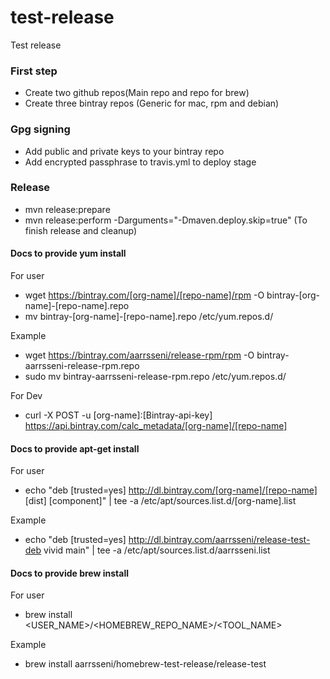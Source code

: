 # test-release

Test release


### First step

- Create two github repos(Main repo and repo for brew)
- Create three bintray repos (Generic for mac, rpm and debian)

### Gpg signing

- Add public and private keys to your bintray repo
- Add encrypted passphrase to travis.yml to deploy stage

### Release
- mvn release:prepare 
- mvn release:perform -Darguments="-Dmaven.deploy.skip=true" (To finish release and cleanup)


#### Docs to provide yum install

For user
- wget https://bintray.com/[org-name]/[repo-name]/rpm -O bintray-[org-name]-[repo-name].repo
- mv bintray-[org-name]-[repo-name].repo /etc/yum.repos.d/

Example 

- wget https://bintray.com/aarrsseni/release-rpm/rpm -O bintray-aarrsseni-release-rpm.repo
- sudo mv bintray-aarrsseni-release-rpm.repo /etc/yum.repos.d/


For Dev
- curl -X POST -u [org-name]:[Bintray-api-key] https://api.bintray.com/calc_metadata/[org-name]/[repo-name]


#### Docs to provide apt-get install

For user

- echo "deb [trusted=yes] http://dl.bintray.com/[org-name]/[repo-name] [dist] [component]" | tee -a /etc/apt/sources.list.d/[org-name].list

Example 

- echo "deb [trusted=yes] http://dl.bintray.com/aarrsseni/release-test-deb vivid main" | tee -a /etc/apt/sources.list.d/aarrsseni.list

#### Docs to provide brew install

For user 

- brew install <USER_NAME>/<HOMEBREW_REPO_NAME>/<TOOL_NAME>

Example

- brew install aarrsseni/homebrew-test-release/release-test